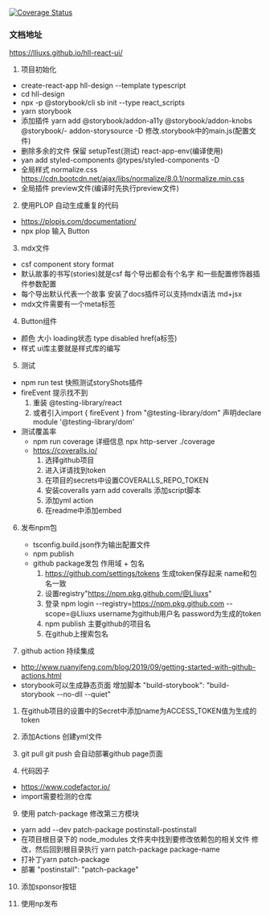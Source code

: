 [![Coverage Status](https://coveralls.io/repos/github/Lliuxs/hll-react-ui/badge.svg?branch=master)](https://coveralls.io/github/Lliuxs/hll-react-ui?branch=master)

### 文档地址
https://lliuxs.github.io/hll-react-ui/

1. 项目初始化
  - create-react-app  hll-design --template typescript
  - cd hll-design
  - npx -p @storybook/cli sb init --type react_scripts
  - yarn storybook
  - 添加插件 yarn add @storybook/addon-a11y @storybook/addon-knobs @storybook/- addon-storysource -D 修改.storybook中的main.js(配置文件)
  - 删除多余的文件 保留 setupTest(测试) react-app-env(编译使用)
  - yan add styled-components @types/styled-components -D
  - 全局样式 normalize.css  https://cdn.bootcdn.net/ajax/libs/normalize/8.0.1/normalize.min.css
  - 全局插件 preview文件(编译时先执行preview文件)

2. 使用PLOP 自动生成重复的代码
  - https://plopjs.com/documentation/
  - npx plop 输入 Button

3. mdx文件
  - csf component story format
  - 默认故事的书写(stories)就是csf 每个导出都会有个名字 和一些配置修饰器插件参数配置
  - 每个导出默认代表一个故事 安装了docs插件可以支持mdx语法 md+jsx
  - mdx文件需要有一个meta标签

4. Button组件
  - 颜色 大小 loading状态 type disabled href(a标签)
  - 样式 ui库主要就是样式库的编写

5. 测试
  - npm run test 快照测试storyShots插件
  - fireEvent 提示找不到
    1. 重装 @testing-library/react 
    2. 或者引入import { fireEvent } from "@testing-library/dom" 声明declare module '@testing-library/dom'
  - 测试覆盖率
    - npm run coverage 详细信息 npx http-server ./coverage
    - https://coveralls.io/
      1. 选择github项目
      2. 进入详请找到token
      3. 在项目的secrets中设置COVERALLS_REPO_TOKEN
      4. 安装coveralls yarn add coveralls 添加script脚本 
      5. 添加yml action
      6. 在readme中添加embed

6. 发布npm包
    - tsconfig.build.json作为输出配置文件
    - npm publish
    - github package发包 作用域 + 包名
      1. https://github.com/settings/tokens 生成token保存起来 name和包名一致
      2. 设置registry"https://npm.pkg.github.com/@Lliuxs"
      3. 登录 npm login --registry=https://npm.pkg.github.com --scope=@Lliuxs
        username为github用户名 password为生成的token
      4. npm publish 主要github的项目名
      5. 在github上搜索包名

7. github action 持续集成
  - http://www.ruanyifeng.com/blog/2019/09/getting-started-with-github-actions.html
  - storybook可以生成静态页面 增加脚本 "build-storybook": "build-storybook --no-dll --quiet"
  1. 在github项目的设置中的Secret中添加name为ACCESS_TOKEN值为生成的token
  2. 添加Actions 创建yml文件
  3. git pull git push 会自动部署github page页面


8. 代码因子
  - https://www.codefactor.io/ 
  - import需要检测的仓库


9. 使用 patch-package 修改第三方模块
  - yarn add --dev patch-package postinstall-postinstall
  - 在项目根目录下的 node_modules 文件夹中找到要修改依赖包的相关文件 修改，然后回到根目录执行 yarn patch-package package-name
  - 打补丁yarn patch-package
  - 部署 "postinstall": "patch-package"

10. 添加sponsor按钮

11. 使用np发布
  